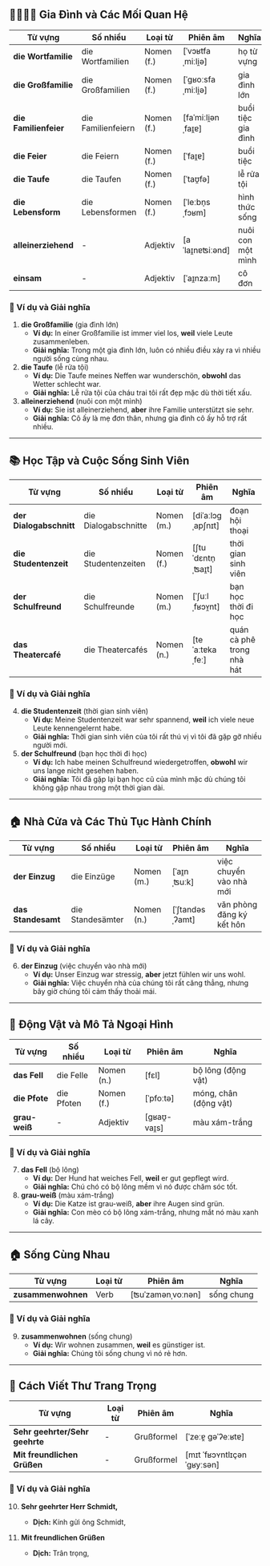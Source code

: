 ## **👨‍👩‍👧‍👦 Gia Đình và Các Mối Quan Hệ**

|**Từ vựng**|**Số nhiều**|**Loại từ**|**Phiên âm**|**Nghĩa**|
|---|---|---|---|---|
|**die Wortfamilie**|die Wortfamilien|Nomen (f.)|[ˈvɔʁtfaˌmiːli̯ə]|họ từ vựng|
|**die Großfamilie**|die Großfamilien|Nomen (f.)|[ˈɡʁoːsfaˌmiːli̯ə]|gia đình lớn|
|**die Familienfeier**|die Familienfeiern|Nomen (f.)|[faˈmiːli̯ənˌfaɪ̯ɐ]|buổi tiệc gia đình|
|**die Feier**|die Feiern|Nomen (f.)|[ˈfaɪ̯ɐ]|buổi tiệc|
|**die Taufe**|die Taufen|Nomen (f.)|[ˈtaʊ̯fə]|lễ rửa tội|
|**die Lebensform**|die Lebensformen|Nomen (f.)|[ˈleːbn̩sˌfɔʁm]|hình thức sống|
|**alleinerziehend**|-|Adjektiv|[aˈlaɪ̯nɐʦiːənd]|nuôi con một mình|
|**einsam**|-|Adjektiv|[ˈaɪ̯nzaːm]|cô đơn|

### **📌 Ví dụ và Giải nghĩa**

1. **die Großfamilie** (gia đình lớn)
    - **Ví dụ:** In einer Großfamilie ist immer viel los, **weil** viele Leute zusammenleben.
    - **Giải nghĩa:** Trong một gia đình lớn, luôn có nhiều điều xảy ra vì nhiều người sống cùng nhau.
2. **die Taufe** (lễ rửa tội)
    - **Ví dụ:** Die Taufe meines Neffen war wunderschön, **obwohl** das Wetter schlecht war.
    - **Giải nghĩa:** Lễ rửa tội của cháu trai tôi rất đẹp mặc dù thời tiết xấu.
3. **alleinerziehend** (nuôi con một mình)
    - **Ví dụ:** Sie ist alleinerziehend, **aber** ihre Familie unterstützt sie sehr.
    - **Giải nghĩa:** Cô ấy là mẹ đơn thân, nhưng gia đình cô ấy hỗ trợ rất nhiều.

---

## **📚 Học Tập và Cuộc Sống Sinh Viên**

|**Từ vựng**|**Số nhiều**|**Loại từ**|**Phiên âm**|**Nghĩa**|
|---|---|---|---|---|
|**der Dialogabschnitt**|die Dialogabschnitte|Nomen (m.)|[diˈaːlɔɡˌapʃnɪt]|đoạn hội thoại|
|**die Studentenzeit**|die Studentenzeiten|Nomen (f.)|[ʃtuˈdɛntn̩ˌʦaɪ̯t]|thời gian sinh viên|
|**der Schulfreund**|die Schulfreunde|Nomen (m.)|[ˈʃuːlˌfʁɔʏ̯nt]|bạn học thời đi học|
|**das Theatercafé**|die Theatercafés|Nomen (n.)|[teˈaːtɐkaˌfeː]|quán cà phê trong nhà hát|

### **📌 Ví dụ và Giải nghĩa**

4. **die Studentenzeit** (thời gian sinh viên)
    - **Ví dụ:** Meine Studentenzeit war sehr spannend, **weil** ich viele neue Leute kennengelernt habe.
    - **Giải nghĩa:** Thời gian sinh viên của tôi rất thú vị vì tôi đã gặp gỡ nhiều người mới.
5. **der Schulfreund** (bạn học thời đi học)
    - **Ví dụ:** Ich habe meinen Schulfreund wiedergetroffen, **obwohl** wir uns lange nicht gesehen haben.
    - **Giải nghĩa:** Tôi đã gặp lại bạn học cũ của mình mặc dù chúng tôi không gặp nhau trong một thời gian dài.

---

## **🏠 Nhà Cửa và Các Thủ Tục Hành Chính**

|**Từ vựng**|**Số nhiều**|**Loại từ**|**Phiên âm**|**Nghĩa**|
|---|---|---|---|---|
|**der Einzug**|die Einzüge|Nomen (m.)|[ˈaɪ̯nˌʦuːk]|việc chuyển vào nhà mới|
|**das Standesamt**|die Standesämter|Nomen (n.)|[ˈʃtandəsˌʔamt]|văn phòng đăng ký kết hôn|

### **📌 Ví dụ và Giải nghĩa**

6. **der Einzug** (việc chuyển vào nhà mới)
    - **Ví dụ:** Unser Einzug war stressig, **aber** jetzt fühlen wir uns wohl.
    - **Giải nghĩa:** Việc chuyển nhà của chúng tôi rất căng thẳng, nhưng bây giờ chúng tôi cảm thấy thoải mái.

---

## **🐾 Động Vật và Mô Tả Ngoại Hình**

|**Từ vựng**|**Số nhiều**|**Loại từ**|**Phiên âm**|**Nghĩa**|
|---|---|---|---|---|
|**das Fell**|die Felle|Nomen (n.)|[fɛl]|bộ lông (động vật)|
|**die Pfote**|die Pfoten|Nomen (f.)|[ˈpfoːtə]|móng, chân (động vật)|
|**grau-weiß**|-|Adjektiv|[ɡʁaʊ̯-vaɪ̯s]|màu xám-trắng|

### **📌 Ví dụ và Giải nghĩa**

7. **das Fell** (bộ lông)
    - **Ví dụ:** Der Hund hat weiches Fell, **weil** er gut gepflegt wird.
    - **Giải nghĩa:** Chú chó có bộ lông mềm vì nó được chăm sóc tốt.
8. **grau-weiß** (màu xám-trắng)
    - **Ví dụ:** Die Katze ist grau-weiß, **aber** ihre Augen sind grün.
    - **Giải nghĩa:** Con mèo có bộ lông xám-trắng, nhưng mắt nó màu xanh lá cây.

---

## **🏠 Sống Cùng Nhau**

|**Từ vựng**|**Loại từ**|**Phiên âm**|**Nghĩa**|
|---|---|---|---|
|**zusammenwohnen**|Verb|[ʦuˈzamənˌvoːnən]|sống chung|

### **📌 Ví dụ và Giải nghĩa**

9. **zusammenwohnen** (sống chung)
    - **Ví dụ:** Wir wohnen zusammen, **weil** es günstiger ist.
    - **Giải nghĩa:** Chúng tôi sống chung vì nó rẻ hơn.

---

## **📩 Cách Viết Thư Trang Trọng**

|**Từ vựng**|**Loại từ**|**Phiên âm**|**Nghĩa**|
|---|---|---|---|
|**Sehr geehrter/Sehr geehrte**|-|Grußformel|[ˈzeːɐ̯ ɡəˈʔeːʁtɐ]|
|**Mit freundlichen Grüßen**|-|Grußformel|[mɪt ˈfʁɔʏntlɪçən ˈɡʁyːsən]|

### **📌 Ví dụ và Giải nghĩa**

10. **Sehr geehrter Herr Schmidt,**
    
    - **Dịch:** Kính gửi ông Schmidt,
11. **Mit freundlichen Grüßen**
    
    - **Dịch:** Trân trọng,